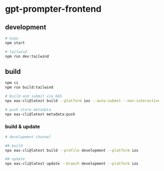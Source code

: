 # gpt-prompter-frontend

## development

```sh
# expo
npm start

# tailwind
npm run dev:tailwind
```

## build

```sh
npm ci
npm run build:tailwind

# build and submit via EAS
npx eas-cli@latest build --platform ios --auto-submit --non-interactive --no-wait

# push store metadata
npx eas-cli@latest metadata:push
```

### build & update

```sh
# development channel

## build
npx eas-cli@latest build --profile development --platform ios

## update
npx eas-cli@latest update --branch development --platform ios
```
